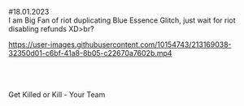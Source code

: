 #18.01.2023
<br>
I am Big Fan of riot duplicating Blue Essence Glitch, just wait for riot disabling refunds XD>br?

https://user-images.githubusercontent.com/10154743/213169038-32350d01-c6bf-41a8-8b05-c22670a7602b.mp4


<br>
<br><br>
Get Killed or Kill - Your Team<br>
